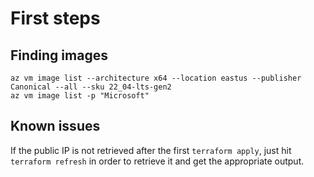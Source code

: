 # First steps

## Finding images

```
az vm image list --architecture x64 --location eastus --publisher Canonical --all --sku 22_04-lts-gen2
az vm image list -p "Microsoft"
```

## Known issues

If the public IP is not retrieved after the first `terraform apply`, just hit
`terraform refresh` in order to retrieve it and get the appropriate output.

